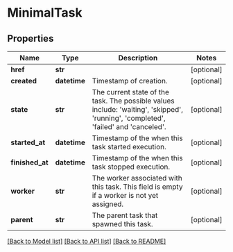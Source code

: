 # MinimalTask

## Properties
Name | Type | Description | Notes
------------ | ------------- | ------------- | -------------
**href** | **str** |  | [optional] 
**created** | **datetime** | Timestamp of creation. | [optional] 
**state** | **str** | The current state of the task. The possible values include: &#39;waiting&#39;, &#39;skipped&#39;, &#39;running&#39;, &#39;completed&#39;, &#39;failed&#39; and &#39;canceled&#39;. | [optional] 
**started_at** | **datetime** | Timestamp of the when this task started execution. | [optional] 
**finished_at** | **datetime** | Timestamp of the when this task stopped execution. | [optional] 
**worker** | **str** | The worker associated with this task. This field is empty if a worker is not yet assigned. | [optional] 
**parent** | **str** | The parent task that spawned this task. | [optional] 

[[Back to Model list]](../README.md#documentation-for-models) [[Back to API list]](../README.md#documentation-for-api-endpoints) [[Back to README]](../README.md)


